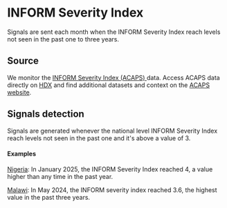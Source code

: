 # INFORM Severity Index

Signals are sent each month when the INFORM Severity Index reach levels not seen in the past one to three years.

## Source
We monitor the [INFORM Severity Index (ACAPS) ](https://www.acaps.org/en/thematics/all-topics/inform-severity-index) data. Access ACAPS data directly on [HDX](https://data.humdata.org/organization/acaps) and find additional datasets and context on the [ACAPS website](https://www.acaps.org/en/).

## Signals detection

Signals are generated whenever the national level INFORM Severity Index reach levels not seen in the past one and it's above a value of 3.

#### Examples

[Nigeria](http://eepurl.com/jaCrHc#NGA): In January 2025, the INFORM Severity Index reached 4, a value higher than any time in the past year.

[Malawi](http://eepurl.com/jaCrtg#MWI): In May 2024, the INFORM severity index reached 3.6, the highest value in the past three years.
